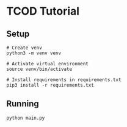 # TCOD Tutorial

## Setup

```
# Create venv
python3 -m venv venv

# Activate virtual environment
source venv/bin/activate

# Install requirements in requirements.txt
pip3 install -r requirements.txt

```

## Running

```
python main.py
```
